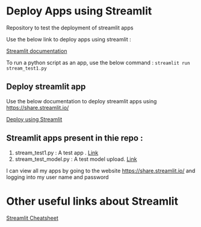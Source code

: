 # Deploy Apps using Streamlit

Repository to test the deployment of streamlit apps

Use the below link to deploy apps using streamlit : 

[Streamlit documentation](https://docs.streamlit.io/en/stable/getting_started.html)

To run a python script as an app, use the below command : 
`streamlit run stream_test1.py`

## Deploy streamlit app 

Use the below documentation to deploy streamlit apps using 
https://share.streamlit.io/

[Deploy using Streamlit](https://docs.streamlit.io/en/stable/deploy_streamlit_app.html)

## Streamlit apps present in thie repo : 

1. stream_test1.py : A test app . [Link](https://share.streamlit.io/abinavrameshs/streamlit_deploy/main/stream_test1.py)
2. stream_test_model.py : A test model upload. [Link](https://share.streamlit.io/abinavrameshs/streamlit_deploy/main/stream_test_model.py)

I can view all my apps by going to the website https://share.streamlit.io/ and logging into my user name and password

# Other useful links about Streamlit

[Streamlit Cheatsheet](https://share.streamlit.io/daniellewisdl/streamlit-cheat-sheet/app.py)
